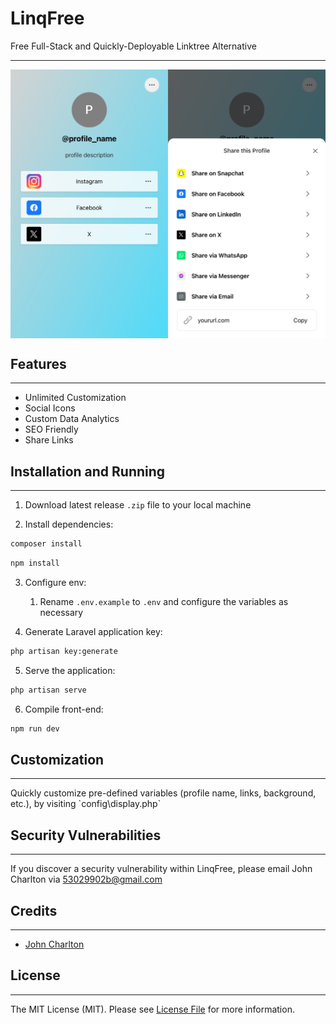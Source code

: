 <h1>
LinqFree
</h1>

<div>
Free Full-Stack and Quickly-Deployable Linktree Alternative
</div>

<hr>

<img src="screenshot.jpg" align="center">

## Features
<hr>

- Unlimited Customization
- Social Icons
- Custom Data Analytics
- SEO Friendly
- Share Links

## Installation and Running
<hr>

1. Download latest release `.zip` file to your local machine

2. Install dependencies:
```bash
composer install
```

```bash 
npm install
```

3. Configure env:
   1. Rename `.env.example` to `.env` and configure the variables as necessary


4. Generate Laravel application key:
```bash
php artisan key:generate
```
5. Serve the application:
```bash
php artisan serve
```

6. Compile front-end:
```bash
npm run dev
```

## Customization
<hr>
Quickly customize pre-defined variables (profile name, links, background, etc.), by visiting `config\display.php`

## Security Vulnerabilities
<hr>

If you discover a security vulnerability within LinqFree, please email John Charlton via [53029902b@gmail.com](mailto:53029902b@gmail.com)

## Credits
<hr>

- [John Charlton](https://github.com/jecharlt)

## License
<hr>

The MIT License (MIT). Please see [License File](LICENSE.md) for more information. 




